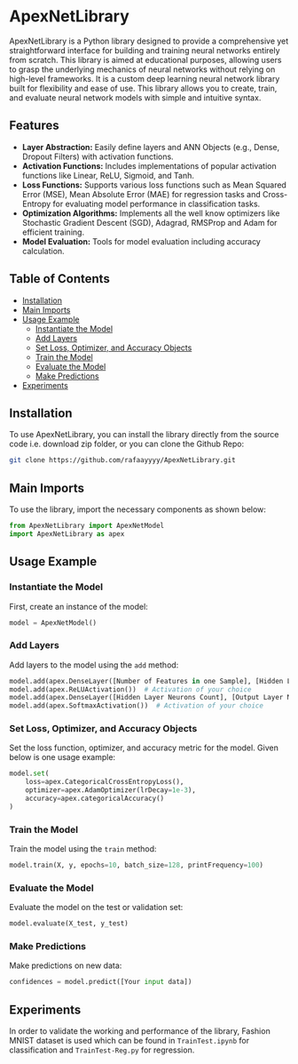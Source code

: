 # ApexNetLibrary

ApexNetLibrary is a Python library designed to provide a comprehensive yet straightforward interface for building and training neural networks entirely from scratch. This library is aimed at educational purposes, allowing users to grasp the underlying mechanics of neural networks without relying on high-level frameworks. It is a custom deep learning neural network library built for flexibility and ease of use. This library allows you to create, train, and evaluate neural network models with simple and intuitive syntax.

## Features

- **Layer Abstraction:** Easily define layers and ANN Objects (e.g., Dense, Dropout Filters) with activation functions.
- **Activation Functions:** Includes implementations of popular activation functions like Linear, ReLU, Sigmoid, and Tanh.
- **Loss Functions:** Supports various loss functions such as Mean Squared Error (MSE), Mean Absolute Error (MAE) for regression tasks and Cross-Entropy for evaluating model performance in classification tasks.
- **Optimization Algorithms:** Implements all the well know optimizers like Stochastic Gradient Descent (SGD), Adagrad, RMSProp and Adam for efficient training.
- **Model Evaluation:** Tools for model evaluation including accuracy calculation.

## Table of Contents

- [Installation](#installation)
- [Main Imports](#main-imports)
- [Usage Example](#usage-example)
  - [Instantiate the Model](#instantiate-the-model)
  - [Add Layers](#add-layers)
  - [Set Loss, Optimizer, and Accuracy Objects](#set-loss-optimizer-and-accuracy-objects)
  - [Train the Model](#train-the-model)
  - [Evaluate the Model](#evaluate-the-model)
  - [Make Predictions](#make-predictions)
- [Experiments](#experiments)

## Installation

To use ApexNetLibrary, you can install the library directly from the source code i.e. download zip folder, or you can clone the Github Repo:

```bash
git clone https://github.com/rafaayyyy/ApexNetLibrary.git
```

## Main Imports

To use the library, import the necessary components as shown below:

```python
from ApexNetLibrary import ApexNetModel
import ApexNetLibrary as apex
```

## Usage Example

### Instantiate the Model

First, create an instance of the model:

```python
model = ApexNetModel()
```

### Add Layers

Add layers to the model using the `add` method:

```python
model.add(apex.DenseLayer([Number of Features in one Sample], [Hidden Layer Neurons Count]))
model.add(apex.ReLUActivation())  # Activation of your choice
model.add(apex.DenseLayer([Hidden Layer Neurons Count], [Output Layer Neurons Count]))
model.add(apex.SoftmaxActivation())  # Activation of your choice
```

### Set Loss, Optimizer, and Accuracy Objects

Set the loss function, optimizer, and accuracy metric for the model. Given below is one usage example:

```python
model.set(
    loss=apex.CategoricalCrossEntropyLoss(),
    optimizer=apex.AdamOptimizer(lrDecay=1e-3),
    accuracy=apex.categoricalAccuracy()
)
```

### Train the Model

Train the model using the `train` method:

```python
model.train(X, y, epochs=10, batch_size=128, printFrequency=100)
```

### Evaluate the Model

Evaluate the model on the test or validation set:

```python
model.evaluate(X_test, y_test)
```

### Make Predictions

Make predictions on new data:

```python
confidences = model.predict([Your input data])
```

## Experiments

In order to validate the working and performance of the library, Fashion MNIST dataset is used which can be found in `TrainTest.ipynb` for classification and `TrainTest-Reg.py` for regression.
